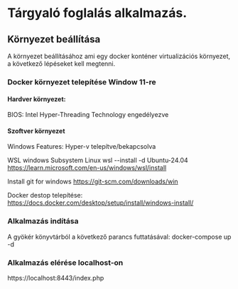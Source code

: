 # Tárgyaló foglalás alkalmazás.

## Környezet beállítása
A környezet beállításához ami egy docker konténer virtualizációs környezet, a következő lépéseket kell megtenni.

### Docker környezet telepítése Window 11-re
#### Hardver környezet:
BIOS:
Intel Hyper-Threading Technology engedélyezve
#### Szoftver környezet
Windows Features:
Hyper-v telepítve/bekapcsolva

WSL windows Subsystem Linux
wsl --install -d Ubuntu-24.04
https://learn.microsoft.com/en-us/windows/wsl/install

Install git for windows
 https://git-scm.com/downloads/win

Docker destop telepítése:
https://docs.docker.com/desktop/setup/install/windows-install/

### Alkalmazás indítása
A gyökér könyvtárból a következő parancs futtatásával:
docker-compose up -d

### Alkalmazás elérése localhost-on
https://localhost:8443/index.php



